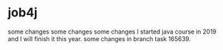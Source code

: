 # job4j
some changes
some changes
some changes
I started java course in 2019 and I will finish it this year.
some changes in branch task 165639.